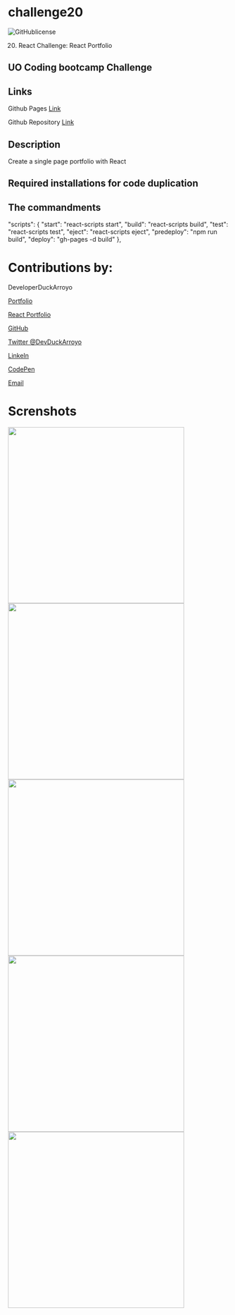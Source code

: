 # challenge20

![GitHublicense](https://img.shields.io/npm/l/express?style=for-the-badge)

20. React Challenge: React Portfolio

## UO Coding bootcamp Challenge

## Links

Github Pages [Link](https://duckarroyo.github.io/challenge20/)

Github Repository [Link](https://github.com/DuckArroyo/challenge20)

## Description

Create a single page portfolio with React

## Required installations for code duplication

## The commandments

"scripts": {
"start": "react-scripts start",
"build": "react-scripts build",
"test": "react-scripts test",
"eject": "react-scripts eject",
"predeploy": "npm run build",
"deploy": "gh-pages -d build"
},

# Contributions by:

DeveloperDuckArroyo

[Portfolio](https://duckarroyo.github.io/challenge2)

[React Portfolio](http://DuckArroyo.github.io/challenge20)

[GitHub](https://github.com/DuckArroyo)

[Twitter @DevDuckArroyo](https://twitter.com/DevDuckArroyo)

[LinkeIn](https://www.linkedin.com/in/duckarroyo)

[CodePen](https://codepen.io/DeveloperDuckArroyo)

[Email](mailto:DeveloperDuckArroyo@gmail.com)

# Screnshots

<img src="./src/assets/home.png" style="width: 400px">

<img src="./src/assets/contact.png" style="width: 400px">

<img src="./src/assets/portfolio.png" style="width: 400px">

<img src="./src/assets/resume.png" style="width: 400px">

<img src="./src/assets/five.png" style="width: 400px">
